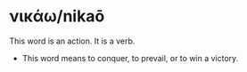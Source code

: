 # νικάω/nikaō
This word is an action. It is a verb.
* This word means to conquer, to prevail, or to win a victory.
